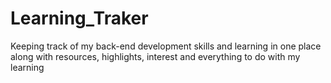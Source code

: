 # Learning_Traker
Keeping track of my back-end development skills and learning in one place along with resources, highlights, interest and everything to do with my learning
